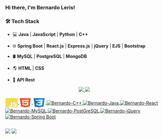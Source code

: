 ### Hi there, I'm Bernardo Leris!
### 🛠 Tech Stack

- 💻 **Java** | **JavaScript** | **Python** | **C++**

- 🌐 **Spring Boot** | **React.js** | **Express.js** | **jQuery** | **EJS** | **Bootstrap**

- 🛢 **MySQL** | **PostgreSQL** | **MongoDB**

- 🌎 **HTML** | **CSS**

- 🔗 **API Rest**

<div align="center">
  <a href="https://github.com/bernardoleris">
  <img height="180em" src="https://github-readme-stats.vercel.app/api?username=bernardoleris&show_icons=true&theme=dracula&include_all_commits=true&count_private=true"/>
  <img height="180em" src="https://github-readme-stats.vercel.app/api/top-langs/?username=bernardoleris&layout=compact&langs_count=7&theme=dracula"/>
</div>

<div style="display: inline_block" ><br>
  <img align="center" alt="Bernardo-Js" height="30" width="40" src="https://raw.githubusercontent.com/devicons/devicon/master/icons/javascript/javascript-plain.svg">
  <img align="center" alt="Bernardo-HTML" height="30" width="40" src="https://raw.githubusercontent.com/devicons/devicon/master/icons/html5/html5-original.svg">
  <img align="center" alt="Bernardo-CSS" height="30" width="40" src="https://raw.githubusercontent.com/devicons/devicon/master/icons/css3/css3-original.svg">
  <img align="center" alt="Bernardo-C++" height="30" width="40" src="https://cdn.jsdelivr.net/gh/devicons/devicon/icons/c/c-original.svg" />
  <img align="center" alt="Bernardo-Java" height="30" width="40" src="https://cdn.jsdelivr.net/gh/devicons/devicon/icons/java/java-plain.svg" />
  <img align="center" alt="Bernardo-React" height="30" width="40" src="https://cdn.jsdelivr.net/gh/devicons/devicon@latest/icons/react/react-original.svg" />
  <img align="center" alt="Bernardo-MySQL" height="30" width="40" src="https://cdn.jsdelivr.net/gh/devicons/devicon@latest/icons/mysql/mysql-original-wordmark.svg" />
  <img align="center" alt="Bernardo-PostGreSQL" height="30" width="40" src="https://cdn.jsdelivr.net/gh/devicons/devicon@latest/icons/postgresql/postgresql-original-wordmark.svg" />
  <img align="center" alt="Bernardo-jQuery" height="30" width="40" src="https://cdn.jsdelivr.net/gh/devicons/devicon@latest/icons/jquery/jquery-original-wordmark.svg" />
  <img align="center" alt="Bernardo-Spring Boot" height="30" width="40" src="https://cdn.jsdelivr.net/gh/devicons/devicon@latest/icons/spring/spring-original.svg" />
</div>

##

<div> 
  <a href = "mailto:bernardo.leris1@gmail.com"><img src="https://img.shields.io/badge/-Gmail-%23333?style=for-the-badge&logo=gmail&logoColor=white" target="_blank"></a>
  <a href="https://www.linkedin.com/in/bernardo-leris-1b128620b/" target="_blank"><img src="https://img.shields.io/badge/-LinkedIn-%230077B5?style=for-the-badge&logo=linkedin&logoColor=white" target="_blank"></a> 
 
</div>
